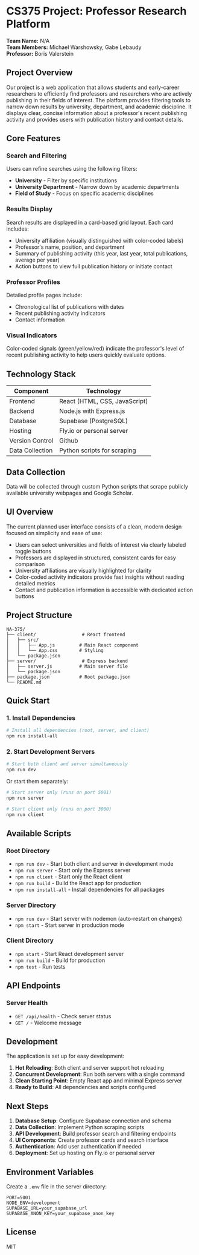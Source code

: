 # CS375 Project: Professor Research Platform

**Team Name:** N/A  
**Team Members:** Michael Warshowsky, Gabe Lebaudy  
**Professor:** Boris Valerstein

## Project Overview

Our project is a web application that allows students and early-career researchers to efficiently find professors and researchers who are actively publishing in their fields of interest. The platform provides filtering tools to narrow down results by university, department, and academic discipline. It displays clear, concise information about a professor's recent publishing activity and provides users with publication history and contact details.

## Core Features

### Search and Filtering
Users can refine searches using the following filters:
- **University** - Filter by specific institutions
- **University Department** - Narrow down by academic departments
- **Field of Study** - Focus on specific academic disciplines

### Results Display
Search results are displayed in a card-based grid layout. Each card includes:
- University affiliation (visually distinguished with color-coded labels)
- Professor's name, position, and department
- Summary of publishing activity (this year, last year, total publications, average per year)
- Action buttons to view full publication history or initiate contact

### Professor Profiles
Detailed profile pages include:
- Chronological list of publications with dates
- Recent publishing activity indicators
- Contact information

### Visual Indicators
Color-coded signals (green/yellow/red) indicate the professor's level of recent publishing activity to help users quickly evaluate options.

## Technology Stack

| Component | Technology |
|-----------|------------|
| Frontend | React (HTML, CSS, JavaScript) |
| Backend | Node.js with Express.js |
| Database | Supabase (PostgreSQL) |
| Hosting | Fly.io or personal server |
| Version Control | Github |
| Data Collection | Python scripts for scraping |

## Data Collection

Data will be collected through custom Python scripts that scrape publicly available university webpages and Google Scholar.

## UI Overview

The current planned user interface consists of a clean, modern design focused on simplicity and ease of use:
- Users can select universities and fields of interest via clearly labeled toggle buttons
- Professors are displayed in structured, consistent cards for easy comparison
- University affiliations are visually highlighted for clarity
- Color-coded activity indicators provide fast insights without reading detailed metrics
- Contact and publication information is accessible with dedicated action buttons

## Project Structure

```
NA-375/
├── client/                 # React frontend
│   ├── src/
│   │   ├── App.js         # Main React component
│   │   └── App.css        # Styling
│   └── package.json
├── server/                 # Express backend
│   ├── server.js          # Main server file
│   └── package.json
├── package.json           # Root package.json
└── README.md
```

## Quick Start

### 1. Install Dependencies

```bash
# Install all dependencies (root, server, and client)
npm run install-all
```

### 2. Start Development Servers

```bash
# Start both client and server simultaneously
npm run dev
```

Or start them separately:

```bash
# Start server only (runs on port 5001)
npm run server

# Start client only (runs on port 3000)
npm run client
```

## Available Scripts

### Root Directory
- `npm run dev` - Start both client and server in development mode
- `npm run server` - Start only the Express server
- `npm run client` - Start only the React client
- `npm run build` - Build the React app for production
- `npm run install-all` - Install dependencies for all packages

### Server Directory
- `npm run dev` - Start server with nodemon (auto-restart on changes)
- `npm start` - Start server in production mode

### Client Directory
- `npm start` - Start React development server
- `npm run build` - Build for production
- `npm test` - Run tests

## API Endpoints

### Server Health
- `GET /api/health` - Check server status
- `GET /` - Welcome message

## Development

The application is set up for easy development:

1. **Hot Reloading**: Both client and server support hot reloading
2. **Concurrent Development**: Run both servers with a single command
3. **Clean Starting Point**: Empty React app and minimal Express server
4. **Ready to Build**: All dependencies and scripts configured

## Next Steps

1. **Database Setup**: Configure Supabase connection and schema
2. **Data Collection**: Implement Python scraping scripts
3. **API Development**: Build professor search and filtering endpoints
4. **UI Components**: Create professor cards and search interface
5. **Authentication**: Add user authentication if needed
6. **Deployment**: Set up hosting on Fly.io or personal server

## Environment Variables

Create a `.env` file in the server directory:

```env
PORT=5001
NODE_ENV=development
SUPABASE_URL=your_supabase_url
SUPABASE_ANON_KEY=your_supabase_anon_key
```

## License

MIT 